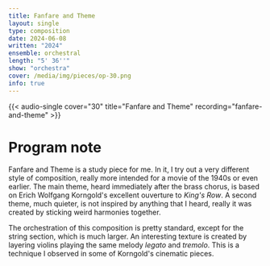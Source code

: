 ```yaml
---
title: Fanfare and Theme
layout: single
type: composition
date: 2024-06-08
written: "2024"
ensemble: orchestral
length: "5' 36''"
show: "orchestra"
cover: /media/img/pieces/op-30.png
info: true
---
```


{{< audio-single cover="30" title="Fanfare and Theme" recording="fanfare-and-theme" >}}

# Program note

Fanfare and Theme is a study piece for me. In it, I try out a very different style of composition, really more intended for a movie of the 1940s or even earlier. The main theme, heard immediately after the brass chorus, is based on Erich Wolfgang Korngold's excellent ouverture to *King's Row*. A second theme, much quieter, is not inspired by anything that I heard, really it was created by sticking weird harmonies together.

The orchestration of this composition is pretty standard, except for the string section, which is much larger. An interesting texture is created by layering violins playing the same melody *legato* and *tremolo*. This is a technique I observed in some of Korngold's cinematic pieces.